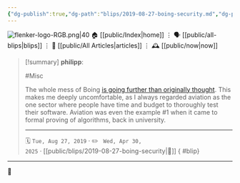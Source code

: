 ```yaml
---
{"dg-publish":true,"dg-path":"blips/2019-08-27-boing-security.md","dg-permalink":"2019/08/27/boing-security/","permalink":"/2019/08/27/boing-security/","title":"philipp @ 2019-08-27"}
---
```



<div class="transclusion internal-embed is-loaded"><div class="markdown-embed">




![flenker-logo-RGB.png|40](/img/user/attachments/flenker-logo-RGB.png)
🏠 [[public/Index\|home]]  ⋮ 🗣️ [[public/all-blips\|blips]] ⋮  📝 [[public/All Articles\|articles]]  ⋮ 🕰️ [[public/now\|now]]


</div></div>


> [!summary] **philipp**:
>
> #Misc
>
> The whole mess of Boing [is going further than originally thought](https://www.wired.com/story/boeing-787-code-leak-security-flaws/). This makes me deeply uncomfortable, as I always regarded aviation as the one sector where people have time and budget to thoroughly test their software. Aviation was even the example #1 when it came to formal proving of algorithms, back in university.
> - - -
>
> 🗓️ <code>Tue, Aug 27, 2019</code>  · ✏️ <code> Wed, Apr 30, 2025</code>  · [[public/blips/2019-08-27-boing-security\|🔗]]
{ #blip}


- - -

 👾
